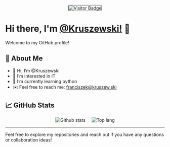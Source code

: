 <p align="center">
  <img src="https://visitor-badge.laobi.icu/badge?page_id=Kruszewski&left_color=181717&right_color=0066cc" alt="Visitor Badge" style="border: 1px solid #444; border-radius: 3px;" />
</p>

# Hi there, I'm [@Kruszewski!](https://github.com/Kruszewski) 👋

Welcome to my GitHub profile!

## 🚀 About Me
- 👋 Hi, I’m @Kruszewski
- 👀 I’m interested in IT
- 🌱 I’m currently learning python
- ✉️ Feel free to reach me: [franciszek@kruszew.ski](mailto:franciszek@kruszew.ski)

## 📈 GitHub Stats
<p align="center">
  <img src="https://github-readme-stats.vercel.app/api?username=Kruszewski&show_icons=true&theme=github_dark" alt="Github stats"> &nbsp;&nbsp;&nbsp;
  <img src="https://github-readme-stats.vercel.app/api/top-langs/?username=Kruszewski&layout=compact&theme=github_dark&exclude_repo=ai-fork" alt="Top lang">
</p>

---

Feel free to explore my repositories and reach out if you have any questions or collaboration ideas!

<!---
Kruszewski/Kruszewski is a ✨ special ✨ repository because its `README.md` (this file) appears on your GitHub profile.
You can click the Preview link to take a look at your changes.
--->
